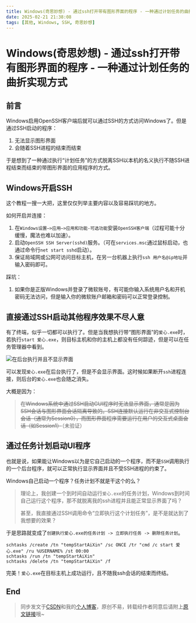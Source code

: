 ```yaml
---
title: Windows(奇思妙想) - 通过ssh打开带有图形界面的程序 - 一种通过计划任务的曲折实现方式
date: 2025-02-21 21:38:08
tags: [其他, Windows, SSH, 奇思妙想]
---
```


# Windows(奇思妙想) - 通过ssh打开带有图形界面的程序 - 一种通过计划任务的曲折实现方式

## 前言

Windows启用OpenSSH客户端后就可以通过SSH的方式访问Windows了。但是通过SSH启动的程序：

1. 无法显示图形界面
2. 会随着SSH进程的结束而结束

于是想到了一种通过执行“计划任务”的方式脱离SSH以本机的名义执行不随SSH进程结束而结束的带图形界面的应用程序的方式。

## Windows开启SSH

这个教程一搜一大把，这里仅仅列举主要内容以及容易踩坑的地方。

如何开启并连接：

1. 在`Windows设置–>应用–>应用和功能-可选功能`安装`OpenSSH客户端`（过程可能十分缓慢，魔法也难以加速）。
2. 启动`OpenSSH SSH Server(sshd)`服务。（可在`services.msc`通过鼠标启动，也通过命令行`net start sshd`启动）。
3. 保证局域网或公网可访问目标主机，在另一台机器上执行`ssh 用户名@ip地址`并输入密码即可。

踩坑：

1. 如果你是正版Windows并登录了微软账号，有可能你输入系统用户名和开机密码无法访问，但是输入你的微软账户邮箱和密码可以正常登录控制。

## 直接通过SSH启动其他程序效果不尽人意

有了终端，似乎一切都可以执行了。但是当我想执行带“图形界面”的`爱心.exe`时，若执行`start 爱心.exe`，则目标主机和你的主机上都没有任何踪迹，但是可以在任务管理器中看到。

![在后台执行并且不显示界面](https://cors.letmefly.xyz/https://i-blog.csdnimg.cn/direct/8fca3be9af1443b9897f432edf83b7bf.png)

可以发现`爱心.exe`在后台执行了，但是不会显示界面。这时候如果断开`ssh`进程连接，则后台的`爱心.exe`也会随之消失。

大概是因为：

> ~~在Windows系统中通过SSH启动GUI程序时无法显示界面，通常是因为SSH会话与图形界面会话隔离导致的。SSH连接默认运行在非交互式控制台会话（通常为Session0），而图形界面程序需要运行在用户的交互式桌面会话（如Session1）~~（未验证）

## 通过任务计划启动UI程序

也就是说，如果能让Windows以为是它自己启动的一个程序，而不是`SSH`调用执行的一个后台程序，就可以正常执行显示界面并且不受SSH进程的约束了。

Windows自己启动一个程序？任务计划不就是干这个的么？

> 理论上，我创建一个到时间自动运行`爱心.exe`的任务计划，Windows到时间自己运行这个程序，那不就脱离我的ssh进程并且能正常显示界面了吗？
>
> 甚至，我直接通过SSH调用命令“立即执行这个计划任务”，是不是就达到了我想要的效果？

于是思路就变成了`创建执行爱心.exe的任务计划 -> 立即执行任务 -> 删除任务计划`。

```batch
schtasks /create /tn "tempStartAiXin" /sc ONCE /tr "cmd /c start 爱心.exe" /ru %USERNAME% /st 00:00
schtasks /run /tn "tempStartAiXin"
schtasks /delete /tn "tempStartAiXin" /f
```

完美！`爱心.exe`在目标主机上成功运行，且不随我ssh会话的结束而终结。

## End

> 同步发文于[CSDN](https://letmefly.blog.csdn.net/article/details/145786262)和我的[个人博客](https://blog.letmefly.xyz/)，原创不易，转载经作者同意后请附上[原文链接](https://blog.letmefly.xyz/2025/02/21/Other-Windows-OpenUIbySSH/)哦~
